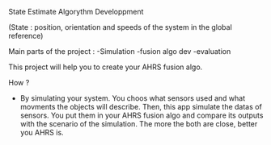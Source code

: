 State Estimate Algorythm Developpment

(State : position, orientation and speeds of the system in the global reference)

Main parts of the project : 
-Simulation
-fusion algo dev
-evaluation

This project will help you to create your AHRS fusion algo.

How ? 
- By simulating your system.
    You choos what sensors used and what movments the objects will describe. 
    Then, this app simulate the datas of sensors.
    You put them in your AHRS fusion algo and compare its outputs with the scenario of the simulation.
    The more the both are close, better you AHRS is.
